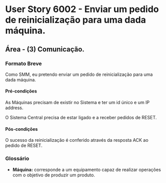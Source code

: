 # User Story 6002 - Enviar um pedido de reinicialização para uma dada máquina.

## Área - (3) Comunicação.

### Formato Breve
Como SMM, eu pretendo enviar um pedido de reinicialização para uma dada máquina.

#### Pré-condições

As Máquinas precisam de existir no Sistema e ter um id único e um IP address.

O Sistema Central precisa de estar ligado e a receber pedidos de RESET.



#### Pós-condições

O sucesso da reinicialização é conferido através da resposta ACK ao pedido de RESET.



### Glossário

- **Máquina:** corresponde a um equipamento capaz de realizar operações com o objetivo de produzir um produto.